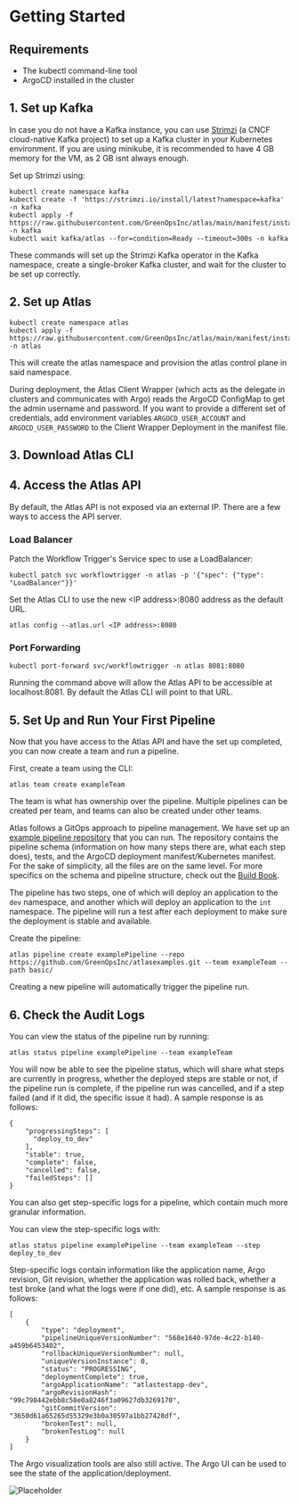 # Getting Started

## Requirements

- The kubectl command-line tool
- ArgoCD installed in the cluster

## 1. Set up Kafka

In case you do not have a Kafka instance, you can use [Strimzi](https://strimzi.io/) (a CNCF cloud-native Kafka project) to set up a Kafka cluster in your Kubernetes environment. If you are using minikube, it is recommended to have 4 GB memory for the VM, as 2 GB isnt always enough.

Set up Strimzi using:

    kubectl create namespace kafka
    kubectl create -f 'https://strimzi.io/install/latest?namespace=kafka' -n kafka
    kubectl apply -f https://raw.githubusercontent.com/GreenOpsInc/atlas/main/manifest/install/kafka.yaml -n kafka
    kubectl wait kafka/atlas --for=condition=Ready --timeout=300s -n kafka

These commands will set up the Strimzi Kafka operator in the Kafka namespace, create a single-broker Kafka cluster, and wait for the cluster to be set up correctly.

## 2. Set up Atlas

    kubectl create namespace atlas
    kubectl apply -f https://raw.githubusercontent.com/GreenOpsInc/atlas/main/manifest/install/atlas.yaml -n atlas

This will create the atlas namespace and provision the atlas control plane in said namespace.

During deployment, the Atlas Client Wrapper (which acts as the delegate in clusters and communicates with Argo) reads the ArgoCD ConfigMap to get the admin username and password. If you want to provide a different set of credentials, add environment variables `ARGOCD_USER_ACCOUNT` and `ARGOCD_USER_PASSWORD` to the Client Wrapper Deployment in the manifest file.

## 3. Download Atlas CLI

## 4. Access the Atlas API

By default, the Atlas API is not exposed via an external IP. There are a few ways to access the API server.

### Load Balancer

Patch the Workflow Trigger's Service spec to use a LoadBalancer:

    kubectl patch svc workflowtrigger -n atlas -p '{"spec": {"type": "LoadBalancer"}}'

Set the Atlas CLI to use the new <IP address\>:8080 address as the default URL.

    atlas config --atlas.url <IP address>:8080

### Port Forwarding

    kubectl port-forward svc/workflowtrigger -n atlas 8081:8080

Running the command above will allow the Atlas API to be accessible at localhost:8081. By default the Atlas CLI will point to that URL.

## 5. Set Up and Run Your First Pipeline

Now that you have access to the Atlas API and have the set up completed, you can now create a team and run a pipeline.

First, create a team using the CLI:

    atlas team create exampleTeam

The team is what has ownership over the pipeline. Multiple pipelines can be created per team, and teams can also be created under other teams.

Atlas follows a GitOps approach to pipeline management. We have set up an [example pipeline repository](https://github.com/GreenOpsInc/atlasexamples/tree/main/basic) that you can run. The repository contains the pipeline schema (information on how many steps there are, what each step does), tests, and the ArgoCD deployment manifest/Kubernetes manifest. For the sake of simplicity, all the files are on the same level. For more specifics on the schema and pipeline structure, check out the [Build Book](buildbook/step.md).

The pipeline has two steps, one of which will deploy an application to the `dev` namespace, and another which will deploy an application to the `int` namespace. The pipeline will run a test after each deployment to make sure the deployment is stable and available.

Create the pipeline:

    atlas pipeline create examplePipeline --repo https://github.com/GreenOpsInc/atlasexamples.git --team exampleTeam --path basic/

Creating a new pipeline will automatically trigger the pipeline run.

## 6. Check the Audit Logs

You can view the status of the pipeline run by running:

    atlas status pipeline examplePipeline --team exampleTeam

You will now be able to see the pipeline status, which will share what steps are currently in progress, whether the deployed steps are stable or not, if the pipeline run is complete, if the pipeline run was cancelled, and if a step failed (and if it did, the specific issue it had). A sample response is as follows:

    {
        "progressingSteps": [
          "deploy_to_dev"
        ],
        "stable": true,
        "complete": false,
        "cancelled": false,
        "failedSteps": []
    }

You can also get step-specific logs for a pipeline, which contain much more granular information.

You can view the step-specific logs with:

    atlas status pipeline examplePipeline --team exampleTeam --step deploy_to_dev

Step-specific logs contain information like the application name, Argo revision, Git revision, whether the application was rolled back, whether a test broke (and what the logs were if one did), etc. A sample response is as follows:

    [
        {
            "type": "deployment",
            "pipelineUniqueVersionNumber": "568e1640-97de-4c22-b140-a459b6453402",
            "rollbackUniqueVersionNumber": null,
            "uniqueVersionInstance": 0,
            "status": "PROGRESSING",
            "deploymentComplete": true,
            "argoApplicationName": "atlastestapp-dev",
            "argoRevisionHash": "99c798442ebb8c58e0a8246f3a09627db3269170",
            "gitCommitVersion": "3650d61a65265d55329e3b0a30597a1bb27428df",
            "brokenTest": null,
            "brokenTestLog": null
        }
    ]

The Argo visualization tools are also still active. The Argo UI can be used to see the state of the application/deployment.

![Placeholder](https://argoproj.github.io/argo-cd/assets/guestbook-tree.png)
